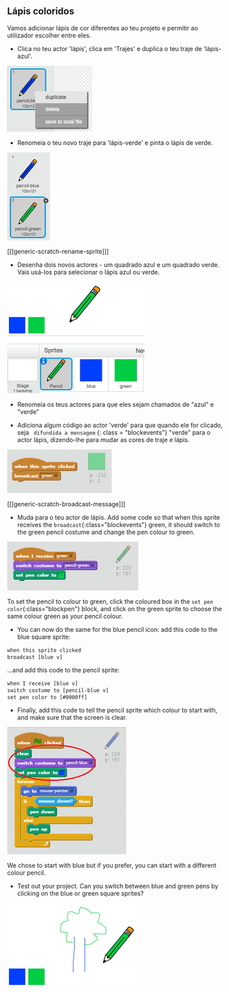 ## Lápis coloridos

Vamos adicionar lápis de cor diferentes ao teu projeto e permitir ao utilizador escolher entre eles.

+ Clica no teu actor 'lápis', clica em 'Trajes' e duplica o teu traje de 'lápis-azul'.

![screenshot](images/paint-blue-duplicate.png)

+ Renomeia o teu novo traje para 'lápis-verde' e pinta o lápis de verde.

![screenshot](images/paint-pencil-green.png)

[[[generic-scratch-rename-sprite]]]

+ Desenha dois novos actores - um quadrado azul e um quadrado verde. Vais usá-los para selecionar o lápis azul ou verde.

![screenshot](images/paint-selectors.png)

+ Renomeia os teus actores para que eles sejam chamados de "azul" e "verde"

+ Adiciona algum código ao actor 'verde' para que quando ele for clicado, seja ` difundida a mensagem` {: class = "blockevents"} "verde" para o actor lápis, dizendo-lhe para mudar as cores de traje e lápis.

![Difundir verde](images/paint-broadcast-green.png)

[[[generic-scratch-broadcast-message]]]

+ Muda para o teu actor de lápis. Add some code so that when this sprite receives the `broadcast`{:class="blockevents"} green, it should switch to the green pencil costume and change the pen colour to green.

![Broadcast green](images/broadcast-green.png)

To set the pencil to colour to green, click the coloured box in the `set pen color`{:class="blockpen"} block, and click on the green sprite to choose the same colour green as your pencil colour.

+ You can now do the same for the blue pencil icon: add this code to the blue square sprite:

```blocks
when this sprite clicked
broadcast [blue v]
```

...and add this code to the pencil sprite:

```blocks
when I receive [blue v]
switch costume to [pencil-blue v]
set pen color to [#0000ff]
```

+ Finally, add this code to tell the pencil sprite which colour to start with, and make sure that the screen is clear.

![Start pencil](images/start-pencil.png)

We chose to start with blue but if you prefer, you can start with a different colour pencil.

+ Test out your project. Can you switch between blue and green pens by clicking on the blue or green square sprites?

![screenshot](images/paint-pens-test.png)